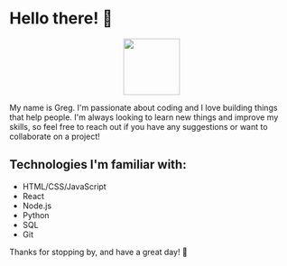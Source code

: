 # Hello there! 👋

<div id="header" align="center">
  <img src="https://media.giphy.com/media/M9gbBd9nbDrOTu1Mqx/giphy.gif" width="100"/>
</div>

My name is Greg. I'm passionate about coding and I love building things that help people. I'm always looking to learn new things and improve my skills, so feel free to reach out if you have any suggestions or want to collaborate on a project!

## Technologies I'm familiar with:
- HTML/CSS/JavaScript
- React
- Node.js
- Python
- SQL
- Git

Thanks for stopping by, and have a great day! 🙂
